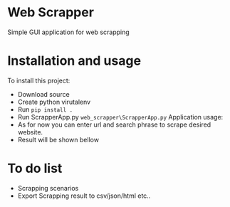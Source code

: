 # Web Scrapper
  Simple GUI application for web scrapping 

# Installation and usage
  To install this project:
   - Download source
   - Create python virutalenv
   - Run ``` pip install . ```
   - Run ScrapperApp.py ``` web_scrapper\ScrapperApp.py ```
  Application usage:
   - As for now you can enter url and search phrase to scrape desired website.
   - Result will be shown bellow
   
# To do list
 - Scrapping scenarios
 - Export Scrapping result to csv/json/html etc..

